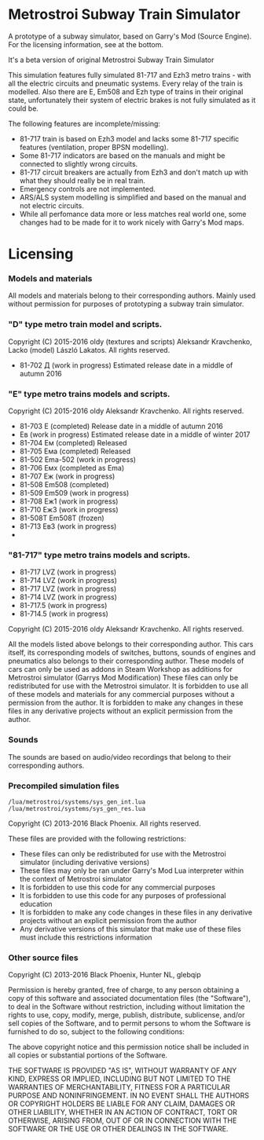 Metrostroi Subway Train Simulator
================================================================================
A prototype of a subway simulator, based on Garry's Mod (Source Engine).
For the licensing information, see at the bottom.

It's a beta version of original Metrostroi Subway Train Simulator

This simulation features fully simulated 81-717 and Ezh3 metro trains - with all
the electric circuits and pneumatic systems. Every relay of the train is modelled.
Also there are E, Em508 and Ezh type of trains in their original state, unfortunately their system of electric brakes is  not fully simulated as it could be. 

The following features are incomplete/missing:

- 81-717 train is based on Ezh3 model and lacks some 81-717 specific features
(ventilation, proper BPSN modelling).
- Some 81-717 indicators are based on the manuals and might be connected
to slightly wrong circuits. 
- 81-717 circuit breakers are actually from Ezh3 and don't match up with
what they should really be in real train. 
- Emergency controls are not implemented.
- ARS/ALS system modelling is simplified and based on the manual and not electric circuits.
- While all perfomance data more or less matches real world one, some changes
had to be made for it to work nicely with Garry's Mod maps.


Licensing
================================================================================
### Models and materials
All models and materials belong to their corresponding authors. Mainly used without
permission for purposes of prototyping a subway train simulator.

### "D" type metro train model and scripts. 

Copyright (C) 2015-2016 oldy (textures and scripts) Aleksandr Kravchenko, Lacko (model) László Lakatos. All rights reserved.

- 81-702 Д (work in progress) 
Estimated release date in a middle of autumn 2016

### "E" type metro trains models and scripts. 

Copyright (C) 2015-2016 oldy Aleksandr Kravchenko. All rights reserved.

- 81-703 Е (completed) 
Release date in a middle of autumn 2016
- Ев (work in progress)
Estimated release date in a middle of winter 2017
- 81-704 Ем (completed)
Released
- 81-705 Ема (completed)
Released
- 81-502 Еma-502 (work in progress)
- 81-706 Емх (completed as Ema)
- 81-707 Еж (work in progress)
- 81-508 Еm508 (completed)
- 81-509 Еm509 (work in progress)
- 81-708 Еж1 (work in progress)
- 81-710 Еж3 (work in progress)
- 81-508T Еm508T (frozen)
- 81-713 Ев3 (work in progress)
- 
### "81-717" type metro trains models and scripts. 

- 81-717 LVZ (work in progress)
- 81-714 LVZ (work in progress)
- 81-717 LVZ (work in progress)
- 81-714 LVZ (work in progress)
- 81-717.5 (work in progress)
- 81-714.5 (work in progress)

Copyright (C) 2015-2016 oldy Aleksandr Kravchenko. All rights reserved.


All the models listed above belongs to their corresponding author.  This cars itself, its corresponding models of switches, buttons, sounds of engines and pneumatics also belongs to their corresponding author.
These models of cars can only be used as addons in Steam Workshop as additions for Metrostroi simulator (Garrys Mod Modification) 
These files can only be redistributed for use with the Metrostroi simulator. It is forbidden to use all of these models and materials for any commercial purposes without a permission from the author. It is forbidden to make any changes in these files in any derivative projects without an explicit permission from the author. 



### Sounds
The sounds are based on audio/video recordings that belong to their corresponding
authors.


### Precompiled simulation files
`/lua/metrostroi/systems/sys_gen_int.lua`
`/lua/metrostroi/systems/sys_gen_res.lua`

Copyright (C) 2013-2016 Black Phoenix. All rights reserved.

These files are provided with the following restrictions:

- These files can only be redistributed for use with the Metrostroi simulator (including derivative versions)
- These files may only be ran under Garry's Mod Lua interpreter within the context of Metrostroi simulator
- It is forbidden to use this code for any commercial purposes
- It is forbidden to use this code for any purposes of professional education
- It is forbidden to make any code changes in these files in any derivative projects without an explicit permission from the author
- Any derivative versions of this simulator that make use of these files must include this restrictions information


### Other source files

Copyright (C) 2013-2016 Black Phoenix, Hunter NL, glebqip

Permission is hereby granted, free of charge, to any person obtaining a copy of this software and associated documentation files (the "Software"), to deal in the Software without restriction, including without limitation the rights to use, copy, modify, merge, publish, distribute, sublicense, and/or sell copies of the Software, and to permit persons to whom the Software is furnished to do so, subject to the following conditions:

The above copyright notice and this permission notice shall be included in all copies or substantial portions of the Software.

THE SOFTWARE IS PROVIDED "AS IS", WITHOUT WARRANTY OF ANY KIND, EXPRESS OR IMPLIED, INCLUDING BUT NOT LIMITED TO THE WARRANTIES OF MERCHANTABILITY, FITNESS FOR A PARTICULAR PURPOSE AND NONINFRINGEMENT. IN NO EVENT SHALL THE AUTHORS OR COPYRIGHT HOLDERS BE LIABLE FOR ANY CLAIM, DAMAGES OR OTHER LIABILITY, WHETHER IN AN ACTION OF CONTRACT, TORT OR OTHERWISE, ARISING FROM, OUT OF OR IN CONNECTION WITH THE SOFTWARE OR THE USE OR OTHER DEALINGS IN THE SOFTWARE.
